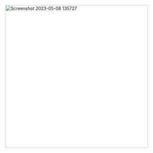 
<img width="458" alt="Screenshot 2023-05-08 135727" src="https://github.com/hqbianca/React-native/assets/74559470/41ba60c3-c2f3-4558-903e-e7a3c848100e">
